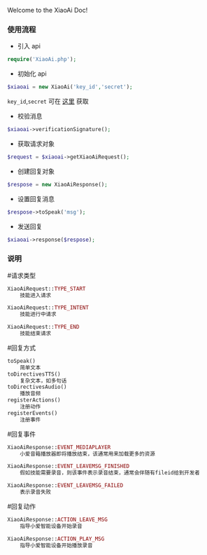 Welcome to the XiaoAi Doc!

### 使用流程

* 引入 api

```php
require('XiaoAi.php');
```

* 初始化 api

```php
$xiaoai = new XiaoAi('key_id','secret');
```

`key_id`,`secret` 可在 [这里](https://xiaoai.mi.com/skills/create/list) 获取

* 校验消息

```php
$xiaoai->verificationSignature();
```

* 获取请求对象

```php
$request = $xiaoai->getXiaoAiRequest();
```

* 创建回复对象

```php
$respose = new XiaoAiResponse();
```

* 设置回复消息

```php
$respose->toSpeak('msg');
```

* 发送回复

```php
$xiaoai->response($respose);
```

### 说明

#请求类型

```php
XiaoAiRequest::TYPE_START	
	技能进入请求

XiaoAiRequest::TYPE_INTENT
	技能进行中请求

XiaoAiRequest::TYPE_END
	技能结束请求
```

#回复方式

```php
toSpeak()
	简单文本
toDirectivesTTS()
	复杂文本，如多句话
toDirectivesAudio()
	播放音频
registerActions()
	注册动作
registerEvents()
	注册事件
```

#回复事件

```php
XiaoAiResponse::EVENT_MEDIAPLAYER
	小爱音箱播放器即将播放结束，该通常用来加载更多的资源

XiaoAiResponse::EVENT_LEAVEMSG_FINISHED
	假如技能需要录音，则该事件表示录音结束，通常会伴随有fileid给到开发者

XiaoAiResponse::EVENT_LEAVEMSG_FAILED
	表示录音失败
```

#回复动作

```php
XiaoAiResponse::ACTION_LEAVE_MSG
	指导小爱智能设备开始录音

XiaoAiResponse::ACTION_PLAY_MSG
	指导小爱智能设备开始播放录音
```
